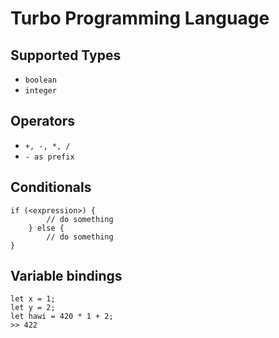 # Turbo Programming Language

## Supported Types
* `boolean`
* `integer`

## Operators
* `+, -, *, /`
* `- as prefix`

## Conditionals
```
if (<expression>) {
        // do something
    } else {
        // do something
}
```

## Variable bindings
```
let x = 1;
let y = 2;
let hawi = 420 * 1 + 2;
>> 422
```
